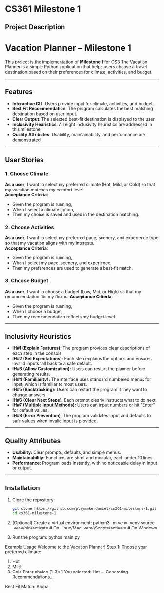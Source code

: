 # CS361 Milestone 1
## Project Description
# Vacation Planner – Milestone 1

This project is the implementation of **Milestone 1** for CS3
The Vacation Planner is a simple Python application that helps users choose a travel destination based on their preferences for climate, activities, and budget.

---

## Features

- **Interactive CLI**: Users provide input for climate, activities, and budget.
- **Best Fit Recommendation**: The program calculates the best matching destination based on user input.
- **Clear Output**: The selected best-fit destination is displayed to the user.
- **Inclusivity Heuristics**: All eight inclusivity heuristics are addressed in this milestone.
- **Quality Attributes**: Usability, maintainability, and performance are demonstrated.

---

## User Stories

### 1. Choose Climate
**As a user**, I want to select my preferred climate (Hot, Mild, or Cold) so that my vacation matches my comfort level.  
**Acceptance Criteria**:
- Given the program is running,
- When I select a climate option,
- Then my choice is saved and used in the destination matching.

### 2. Choose Activities
**As a user**, I want to select my preferred pace, scenery, and experience type so that my vacation aligns with my interests.  
**Acceptance Criteria**:
- Given the program is running,
- When I select my pace, scenery, and experience,
- Then my preferences are used to generate a best-fit match.

### 3. Choose Budget
**As a user**, I want to choose a budget (Low, Mid, or High) so that my recommendation fits my financi
**Acceptance Criteria**:
- Given the program is running,
- When I choose a budget,
- Then my recommendation reflects my budget level.

---

## Inclusivity Heuristics

- **IH#1 (Explain Features):** The program provides clear descriptions of each step in the console.
- **IH#2 (Set Expectations):** Each step explains the options and ensures invalid inputs fall back to a safe default.
- **IH#3 (Allow Customization):** Users can restart the planner before generating results.
- **IH#4 (Familiarity):** The interface uses standard numbered menus for input, which is familiar to most users.
- **IH#5 (Backtracking):** Users can restart the program if they want to change answers.
- **IH#6 (Clear Next Steps):** Each prompt clearly instructs what to do next.
- **IH#7 (Multiple Input Methods):** Users can input numbers or hit "Enter" for default values.
- **IH#8 (Error Prevention):** The program validates input and defaults to safe values when invalid input is provided.

---

## Quality Attributes

- **Usability:** Clear prompts, defaults, and simple menus.
- **Maintainability:** Functions are short and modular, each under 10 lines.
- **Performance:** Program loads instantly, with no noticeable delay in input or output.

---

## Installation

1. Clone the repository:
   ```bash
   git clone https://github.com/playmakerdaniel/cs361-milestone-1.git
   cd cs361-milestone-1

2. (Optional) Create a virtual environment:
python3 -m venv .venv
source .venv/bin/activate   # On Linux/Mac
.venv\Scripts\activate      # On Windows

3. Run the program: 
python main.py

Example Usage
Welcome to the Vacation Planner!
Step 1: Choose your preferred climate:
1. Hot
2. Mild
3. Cold
Enter choice (1-3): 1
You selected: Hot
...
Generating Recommendations...

Best Fit Match: Aruba
